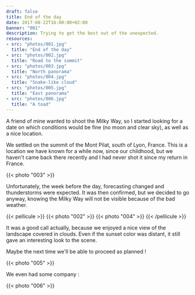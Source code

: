 ```yaml
---
draft: false
title: End of the day
date: 2017-08-22T16:00:00+02:00
banner: "001"
description: Trying to get the best out of the unexpected.
resources:
- src: "photos/001.jpg"
  title: "End of the day"
- src: "photos/002.jpg"
  title: "Road to the summit"
- src: "photos/003.jpg"
  title: "North panorama"
- src: "photos/004.jpg"
  title: "Snake-like cloud"
- src: "photos/005.jpg"
  title: "East panorama"
- src: "photos/006.jpg"
  title: "A toad"
---
```


A friend of mine wanted to shoot the Milky Way, so I started looking for a date on which conditions would be fine (no moon and clear sky), as well as a nice location.

We settled on the summit of the Mont Pilat, south of Lyon, France. This is a location we have known for a while now, since our childhood, but we haven't came back there recently and I had never shot it since my return in France.

{{< photo "003" >}}

Unfortunately, the week before the day, forecasting changed and thunderstorms were expected. It was then confirmed, but we decided to go anyway, knowing the Milky Way will not be visible because of the bad weather.

{{< pellicule >}}
{{< photo "002" >}}
{{< photo "004" >}}
{{< /pellicule >}}

It was a good call actually, because we enjoyed a nice view of the landscape covered in clouds. Even if the sunset color was distant, it still gave an interesting look to the scene.

Maybe the next time we'll be able to proceed as planned !

{{< photo "005" >}}

We even had some company :

{{< photo "006" >}}

